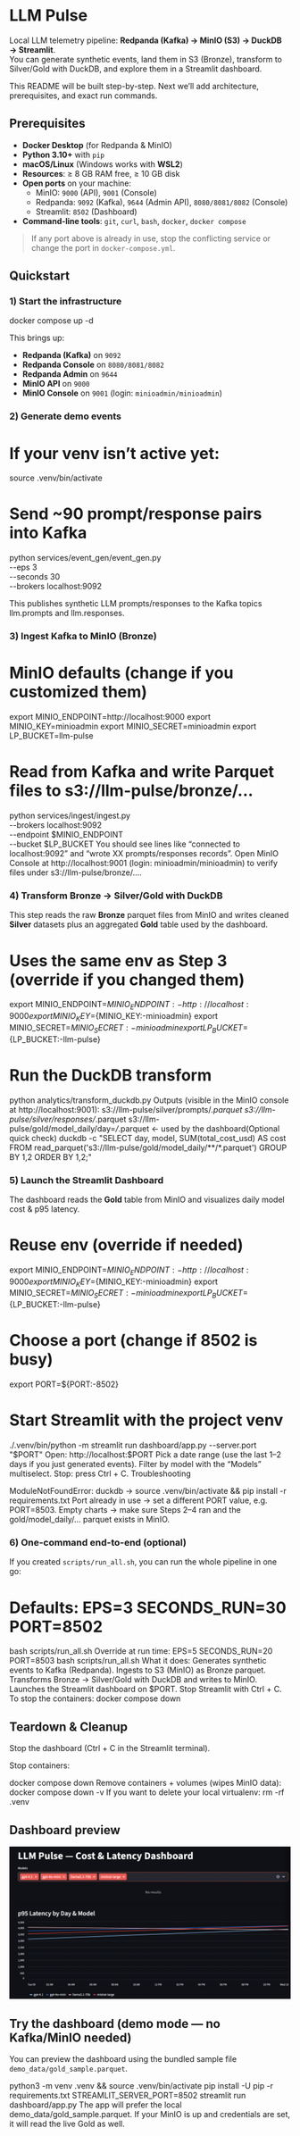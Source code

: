# LLM Pulse

Local LLM telemetry pipeline: **Redpanda (Kafka) → MinIO (S3) → DuckDB → Streamlit**.  
You can generate synthetic events, land them in S3 (Bronze), transform to Silver/Gold with DuckDB, and explore them in a Streamlit dashboard.

This README will be built step-by-step. Next we’ll add architecture, prerequisites, and exact run commands.
## Prerequisites

- **Docker Desktop** (for Redpanda & MinIO)
- **Python 3.10+** with `pip`
- **macOS/Linux** (Windows works with **WSL2**)
- **Resources**: ≥ 8 GB RAM free, ≥ 10 GB disk
- **Open ports** on your machine:
  - MinIO: `9000` (API), `9001` (Console)
  - Redpanda: `9092` (Kafka), `9644` (Admin API), `8080/8081/8082` (Console)
  - Streamlit: `8502` (Dashboard)
- **Command-line tools**: `git`, `curl`, `bash`, `docker`, `docker compose`

> If any port above is already in use, stop the conflicting service or change the port in `docker-compose.yml`.
## Quickstart

### 1) Start the infrastructure

docker compose up -d

This brings up:
- **Redpanda (Kafka)** on `9092`
- **Redpanda Console** on `8080/8081/8082`
- **Redpanda Admin** on `9644`
- **MinIO API** on `9000`
- **MinIO Console** on `9001` (login: `minioadmin/minioadmin`)
### 2) Generate demo events


# If your venv isn’t active yet:
source .venv/bin/activate

# Send ~90 prompt/response pairs into Kafka
python services/event_gen/event_gen.py \
  --eps 3 \
  --seconds 30 \
  --brokers localhost:9092

This publishes synthetic LLM prompts/responses to the Kafka topics
llm.prompts and llm.responses.
### 3) Ingest Kafka to MinIO (Bronze)


# MinIO defaults (change if you customized them)
export MINIO_ENDPOINT=http://localhost:9000
export MINIO_KEY=minioadmin
export MINIO_SECRET=minioadmin
export LP_BUCKET=llm-pulse

# Read from Kafka and write Parquet files to s3://llm-pulse/bronze/...
python services/ingest/ingest.py \
  --brokers localhost:9092 \
  --endpoint $MINIO_ENDPOINT \
  --bucket $LP_BUCKET
You should see lines like “connected to localhost:9092” and “wrote XX prompts/responses records”.
Open MinIO Console at http://localhost:9001 (login: minioadmin/minioadmin) to verify files under
s3://llm-pulse/bronze/....
### 4) Transform Bronze → Silver/Gold with DuckDB

This step reads the raw **Bronze** parquet files from MinIO and writes cleaned **Silver** datasets
plus an aggregated **Gold** table used by the dashboard.


# Uses the same env as Step 3 (override if you changed them)
export MINIO_ENDPOINT=${MINIO_ENDPOINT:-http://localhost:9000}
export MINIO_KEY=${MINIO_KEY:-minioadmin}
export MINIO_SECRET=${MINIO_SECRET:-minioadmin}
export LP_BUCKET=${LP_BUCKET:-llm-pulse}

# Run the DuckDB transform
python analytics/transform_duckdb.py
Outputs (visible in the MinIO console at http://localhost:9001):
s3://llm-pulse/silver/prompts/*.parquet
s3://llm-pulse/silver/responses/*.parquet
s3://llm-pulse/gold/model_daily/day=*/*.parquet ← used by the dashboard(Optional quick check)
duckdb -c "SELECT day, model, SUM(total_cost_usd) AS cost
FROM read_parquet('s3://llm-pulse/gold/model_daily/**/*.parquet')
GROUP BY 1,2 ORDER BY 1,2;"
### 5) Launch the Streamlit Dashboard

The dashboard reads the **Gold** table from MinIO and visualizes daily model cost & p95 latency.


# Reuse env (override if needed)
export MINIO_ENDPOINT=${MINIO_ENDPOINT:-http://localhost:9000}
export MINIO_KEY=${MINIO_KEY:-minioadmin}
export MINIO_SECRET=${MINIO_SECRET:-minioadmin}
export LP_BUCKET=${LP_BUCKET:-llm-pulse}

# Choose a port (change if 8502 is busy)
export PORT=${PORT:-8502}

# Start Streamlit with the project venv
./.venv/bin/python -m streamlit run dashboard/app.py --server.port "$PORT"
Open: http://localhost:$PORT
Pick a date range (use the last 1–2 days if you just generated events).
Filter by model with the “Models” multiselect.
Stop: press Ctrl + C.
Troubleshooting

ModuleNotFoundError: duckdb → source .venv/bin/activate && pip install -r requirements.txt
Port already in use → set a different PORT value, e.g. PORT=8503.
Empty charts → make sure Steps 2–4 ran and the gold/model_daily/... parquet exists in MinIO.
### 6) One-command end-to-end (optional)

If you created `scripts/run_all.sh`, you can run the whole pipeline in one go:


# Defaults: EPS=3 SECONDS_RUN=30 PORT=8502
bash scripts/run_all.sh
Override at run time:
EPS=5 SECONDS_RUN=20 PORT=8503 bash scripts/run_all.sh
What it does:
Generates synthetic events to Kafka (Redpanda).
Ingests to S3 (MinIO) as Bronze parquet.
Transforms Bronze → Silver/Gold with DuckDB and writes to MinIO.
Launches the Streamlit dashboard on $PORT.
Stop Streamlit with Ctrl + C.
To stop the containers:
docker compose down
## Teardown & Cleanup

Stop the dashboard (Ctrl + C in the Streamlit terminal).

Stop containers:

docker compose down
Remove containers + volumes (wipes MinIO data):
docker compose down -v
If you want to delete your local virtualenv:
rm -rf .venv

##  Dashboard preview

![LLM Pulse Dashboard](docs/dashboard.png)

##  Try the dashboard (demo mode — no Kafka/MinIO needed)

You can preview the dashboard using the bundled sample file `demo_data/gold_sample.parquet`.


python3 -m venv .venv && source .venv/bin/activate
pip install -U pip -r requirements.txt
STREAMLIT_SERVER_PORT=8502 streamlit run dashboard/app.py
The app will prefer the local demo_data/gold_sample.parquet.
If your MinIO is up and credentials are set, it will read the live Gold as well.

